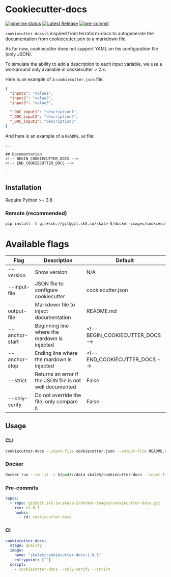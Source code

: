 # Cookiecutter-docs

[![pipeline status](https://git.sk5.io/skale-5/docker-images/cookiecutter-docs/badges/main/pipeline.svg?ignore_skipped=true)](https://git.sk5.io/skale-5/docker-images/cookiecutter-docs/-/commits/main)
[![Latest Release](https://git.sk5.io/skale-5/docker-images/cookiecutter-docs/-/badges/release.svg)](https://git.sk5.io/skale-5/docker-images/cookiecutter-docs/-/releases)
[![pre-commit](https://img.shields.io/badge/pre--commit-enabled-brightgreen?logo=pre-commit)](https://github.com/pre-commit/pre-commit)


`cookiecutter-docs` is inspired from terraform-docs to autogenerate the documentation from cookiecutter.json to a markdown file.

As for now, cookiecutter does not support YAML on his configuration file (only JSON).

To simulate the ability to add a description to each input variable, we use a workaround only available in cookiecutter > 2.x:

Here is an example of a `cookiecutter.json` file:

```json
{
  "input1": "value1",
  "input2": "value2",
  "input3": "value3",

  "_DOC_input1": "description1",
  "_DOC_input2": "description2",
  "_DOC_input3": "description3"
}
```
And here is an example of a `README.md` file:

```plaintext
...

## Documentation
<!-- BEGIN_COOKIECUTTER_DOCS -->
<!-- END_COOKIECUTTER_DOCS -->

...
```

## Installation

Require Python >= 3.8

### Remote (recommended)
```bash
pip install -U git+ssh://git@git.sk5.io/skale-5/docker-images/cookiecutter-docs.git@vX.Y.Z
```


# Available flags

| Flag           | Description                                              | Default                           |
| -------------- | -------------------------------------------------------- | --------------------------------- |
| --version      | Show version                                             | N/A                               |
| --input-file   | JSON file to configure cookiecutter                      | cookiecutter.json                 |
| --output-file  | Markdown file to inject documentation                    | README.md                         |
| --anchor-start | Beginning line where the mardown is injected             | <\!-- BEGIN_COOKIECUTTER_DOCS --> |
| --anchor-stop  | Ending line where the mardown is injected                | <\!-- END_COOKIECUTTER_DOCS -->   |
| --strict       | Returns an error if the JSON file is not well documented | False                             |
| --only-verify  | Do not override the file, only compare it                | False                             |


## Usage

### CLI

```bash
cookiecutter-docs --input-file cookiecutter.json --output-file README.md
```

### Docker

```bash
docker run --rm -it -v $(pwd):/data skale5/cookiecutter-docs --input-file data/cookiecutter.json --output-file data/README.md
```

### Pre-commits

```yaml
repos:
  - repo: git@git.sk5.io:skale-5/docker-images/cookiecutter-docs.git
    rev: v1.0.1
    hooks:
      - id: cookiecutter-docs
```

### CI

```yaml
cookiecutter-docs:
  stage: quality
  image:
    name: "skale5/cookiecutter-docs:1.O.1"
    entrypoint: [""]
  script:
    - cookiecutter-docs --only-verify --strict
```
